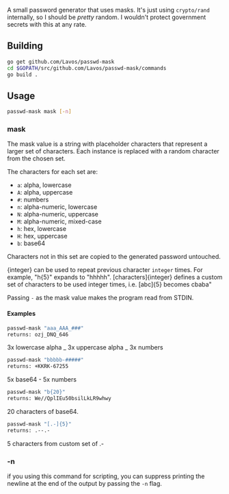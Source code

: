 A small password generator that uses masks. It's just using `crypto/rand` internally, so I should be *pretty* random. I wouldn't protect government secrets with this at any rate.

## Building

```bash
go get github.com/Lavos/passwd-mask
cd $GOPATH/src/github.com/Lavos/passwd-mask/commands
go build .
```

## Usage
```bash
passwd-mask mask [-n]
```

### mask
The mask value is a string with placeholder characters that represent a larger set of characters. Each instance is replaced with a random character from the chosen set.

The characters for each set are:

* `a`: alpha, lowercase
* `A`: alpha, uppercase
* `#`: numbers
* `n`: alpha-numeric, lowercase 
* `N`: alpha-numeric, uppercase
* `M`: alpha-numeric, mixed-case
* `h`: hex, lowercase
* `H`: hex, uppercase
* `b`: base64

Characters not in this set are copied to the generated password untouched.

{integer} can be used to repeat previous character `integer` times. For example, "h{5}" expands to "hhhhh".
[characters]{integer} defines a custom set of characters to be used integer times, i.e. [abc]{5} becomes cbaba"

Passing `-` as the mask value makes the program read from STDIN.

#### Examples
```bash
passwd-mask "aaa_AAA_###"
returns: ozj_DNQ_646
```
3x lowercase alpha _ 3x uppercase alpha _ 3x numbers

```bash
passwd-mask "bbbbb-#####"
returns: +KKRK-67255
```
5x base64 - 5x numbers

```bash
passwd-mask "b{20}"
returns: We//QplIEu50bsilLkLR9whwy
```
20 characters of base64.

```bash
passwd-mask "[.-]{5}"
returns: .--.-
```
5 characters from custom set of .-

### -n
if you using this command for scripting, you can suppress printing the newline at the end of the output by passing the `-n` flag.
